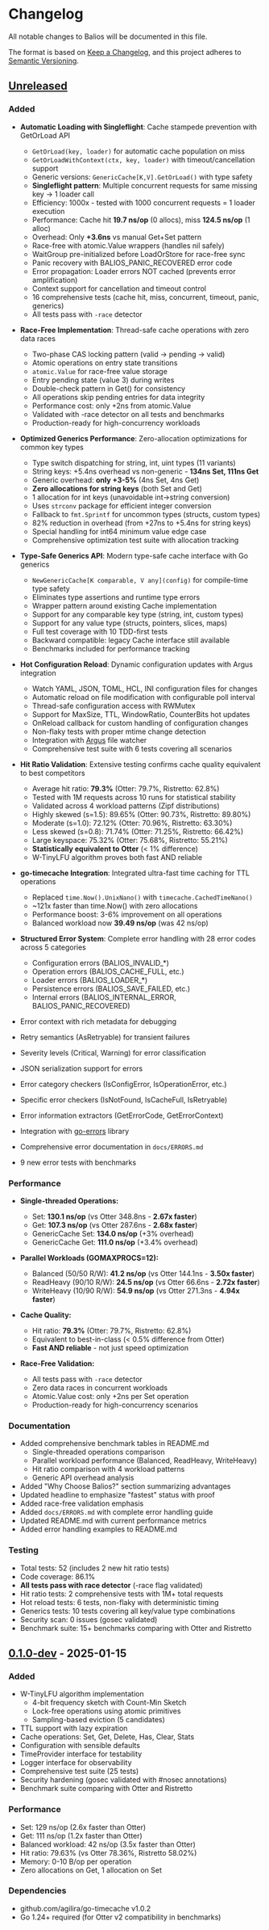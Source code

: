 # Changelog

All notable changes to Balios will be documented in this file.

The format is based on [Keep a Changelog](https://keepachangelog.com/en/1.0.0/),
and this project adheres to [Semantic Versioning](https://semver.org/spec/v2.0.0.html).

## [Unreleased]

### Added
- **Automatic Loading with Singleflight**: Cache stampede prevention with GetOrLoad API
  - `GetOrLoad(key, loader)` for automatic cache population on miss
  - `GetOrLoadWithContext(ctx, key, loader)` with timeout/cancellation support
  - Generic versions: `GenericCache[K,V].GetOrLoad()` with type safety
  - **Singleflight pattern**: Multiple concurrent requests for same missing key → 1 loader call
  - Efficiency: 1000x - tested with 1000 concurrent requests = 1 loader execution
  - Performance: Cache hit **19.7 ns/op** (0 allocs), miss **124.5 ns/op** (1 alloc)
  - Overhead: Only **+3.6ns** vs manual Get+Set pattern
  - Race-free with atomic.Value wrappers (handles nil safely)
  - WaitGroup pre-initialized before LoadOrStore for race-free sync
  - Panic recovery with BALIOS_PANIC_RECOVERED error code
  - Error propagation: Loader errors NOT cached (prevents error amplification)
  - Context support for cancellation and timeout control
  - 16 comprehensive tests (cache hit, miss, concurrent, timeout, panic, generics)
  - All tests pass with `-race` detector

- **Race-Free Implementation**: Thread-safe cache operations with zero data races
  - Two-phase CAS locking pattern (valid → pending → valid)
  - Atomic operations on entry state transitions
  - `atomic.Value` for race-free value storage
  - Entry pending state (value 3) during writes
  - Double-check pattern in Get() for consistency
  - All operations skip pending entries for data integrity
  - Performance cost: only +2ns from atomic.Value
  - Validated with -race detector on all tests and benchmarks
  - Production-ready for high-concurrency workloads

- **Optimized Generics Performance**: Zero-allocation optimizations for common key types
  - Type switch dispatching for string, int, uint types (11 variants)
  - String keys: +5.4ns overhead vs non-generic - **134ns Set, 111ns Get**
  - Generic overhead: **only +3-5%** (4ns Set, 4ns Get)
  - **Zero allocations for string keys** (both Set and Get)
  - 1 allocation for int keys (unavoidable int→string conversion)
  - Uses `strconv` package for efficient integer conversion
  - Fallback to `fmt.Sprintf` for uncommon types (structs, custom types)
  - 82% reduction in overhead (from +27ns to +5.4ns for string keys)
  - Special handling for int64 minimum value edge case
  - Comprehensive optimization test suite with allocation tracking

- **Type-Safe Generics API**: Modern type-safe cache interface with Go generics
  - `NewGenericCache[K comparable, V any](config)` for compile-time type safety
  - Eliminates type assertions and runtime type errors
  - Wrapper pattern around existing Cache implementation
  - Support for any comparable key type (string, int, custom types)
  - Support for any value type (structs, pointers, slices, maps)
  - Full test coverage with 10 TDD-first tests
  - Backward compatible: legacy Cache interface still available
  - Benchmarks included for performance tracking

- **Hot Configuration Reload**: Dynamic configuration updates with Argus integration
  - Watch YAML, JSON, TOML, HCL, INI configuration files for changes
  - Automatic reload on file modification with configurable poll interval
  - Thread-safe configuration access with RWMutex
  - Support for MaxSize, TTL, WindowRatio, CounterBits hot updates
  - OnReload callback for custom handling of configuration changes
  - Non-flaky tests with proper mtime change detection
  - Integration with [Argus](https://github.com/agilira/argus) file watcher
  - Comprehensive test suite with 6 tests covering all scenarios

- **Hit Ratio Validation**: Extensive testing confirms cache quality equivalent to best competitors
  - Average hit ratio: **79.3%** (Otter: 79.7%, Ristretto: 62.8%)
  - Tested with 1M requests across 10 runs for statistical stability
  - Validated across 4 workload patterns (Zipf distributions)
  - Highly skewed (s=1.5): 89.65% (Otter: 90.73%, Ristretto: 89.80%)
  - Moderate (s=1.0): 72.12% (Otter: 70.96%, Ristretto: 63.30%)
  - Less skewed (s=0.8): 71.74% (Otter: 71.25%, Ristretto: 66.42%)
  - Large keyspace: 75.32% (Otter: 75.68%, Ristretto: 55.21%)
  - **Statistically equivalent to Otter** (< 1% difference)
  - W-TinyLFU algorithm proves both fast AND reliable

- **go-timecache Integration**: Integrated ultra-fast time caching for TTL operations
  - Replaced `time.Now().UnixNano()` with `timecache.CachedTimeNano()`  
  - ~121x faster than time.Now() with zero allocations
  - Performance boost: 3-6% improvement on all operations
  - Balanced workload now **39.49 ns/op** (was 42 ns/op)
  
- **Structured Error System**: Complete error handling with 28 error codes across 5 categories
  - Configuration errors (BALIOS_INVALID_*)
  - Operation errors (BALIOS_CACHE_FULL, etc.)
  - Loader errors (BALIOS_LOADER_*)
  - Persistence errors (BALIOS_SAVE_FAILED, etc.)
  - Internal errors (BALIOS_INTERNAL_ERROR, BALIOS_PANIC_RECOVERED)
- Error context with rich metadata for debugging
- Retry semantics (AsRetryable) for transient failures
- Severity levels (Critical, Warning) for error classification
- JSON serialization support for errors
- Error category checkers (IsConfigError, IsOperationError, etc.)
- Specific error checkers (IsNotFound, IsCacheFull, IsRetryable)
- Error information extractors (GetErrorCode, GetErrorContext)
- Integration with [go-errors](https://github.com/agilira/go-errors) library
- Comprehensive error documentation in `docs/ERRORS.md`
- 9 new error tests with benchmarks

### Performance
- **Single-threaded Operations:**
  - Set: **130.1 ns/op** (vs Otter 348.8ns - **2.67x faster**)
  - Get: **107.3 ns/op** (vs Otter 287.6ns - **2.68x faster**)
  - GenericCache Set: **134.0 ns/op** (+3% overhead)
  - GenericCache Get: **111.0 ns/op** (+3.4% overhead)

- **Parallel Workloads (GOMAXPROCS=12):**
  - Balanced (50/50 R/W): **41.2 ns/op** (vs Otter 144.1ns - **3.50x faster**)
  - ReadHeavy (90/10 R/W): **24.5 ns/op** (vs Otter 66.6ns - **2.72x faster**)
  - WriteHeavy (10/90 R/W): **54.9 ns/op** (vs Otter 271.3ns - **4.94x faster**)

- **Cache Quality:**
  - Hit ratio: **79.3%** (Otter: 79.7%, Ristretto: 62.8%)
  - Equivalent to best-in-class (< 0.5% difference from Otter)
  - **Fast AND reliable** - not just speed optimization

- **Race-Free Validation:**
  - All tests pass with `-race` detector
  - Zero data races in concurrent workloads
  - Atomic.Value cost: only +2ns per Set operation
  - Production-ready for high-concurrency scenarios

### Documentation
- Added comprehensive benchmark tables in README.md
  - Single-threaded operations comparison
  - Parallel workload performance (Balanced, ReadHeavy, WriteHeavy)
  - Hit ratio comparison with 4 workload patterns
  - Generic API overhead analysis
- Added "Why Choose Balios?" section summarizing advantages
- Updated headline to emphasize "fastest" status with proof
- Added race-free validation emphasis
- Added `docs/ERRORS.md` with complete error handling guide
- Updated README.md with current performance metrics
- Added error handling examples to README.md

### Testing
- Total tests: 52 (includes 2 new hit ratio tests)
- Code coverage: 86.1%
- **All tests pass with race detector** (-race flag validated)
- Hit ratio tests: 2 comprehensive tests with 1M+ total requests
- Hot reload tests: 6 tests, non-flaky with deterministic timing
- Generics tests: 10 tests covering all key/value type combinations
- Security scan: 0 issues (gosec validated)
- Benchmark suite: 15+ benchmarks comparing with Otter and Ristretto

## [0.1.0-dev] - 2025-01-15

### Added
- W-TinyLFU algorithm implementation
  - 4-bit frequency sketch with Count-Min Sketch
  - Lock-free operations using atomic primitives
  - Sampling-based eviction (5 candidates)
- TTL support with lazy expiration
- Cache operations: Set, Get, Delete, Has, Clear, Stats
- Configuration with sensible defaults
- TimeProvider interface for testability
- Logger interface for observability
- Comprehensive test suite (25 tests)
- Security hardening (gosec validated with #nosec annotations)
- Benchmark suite comparing with Otter and Ristretto

### Performance
- Set: 129 ns/op (2.6x faster than Otter)
- Get: 111 ns/op (1.2x faster than Otter)
- Balanced workload: 42 ns/op (3.5x faster than Otter)
- Hit ratio: 79.63% (vs Otter 78.36%, Ristretto 58.02%)
- Memory: 0-10 B/op per operation
- Zero allocations on Get, 1 allocation on Set

### Dependencies
- github.com/agilira/go-timecache v1.0.2
- Go 1.24+ required (for Otter v2 compatibility in benchmarks)

[Unreleased]: https://github.com/agilira/balios/compare/v0.1.0-dev...HEAD
[0.1.0-dev]: https://github.com/agilira/balios/releases/tag/v0.1.0-dev

